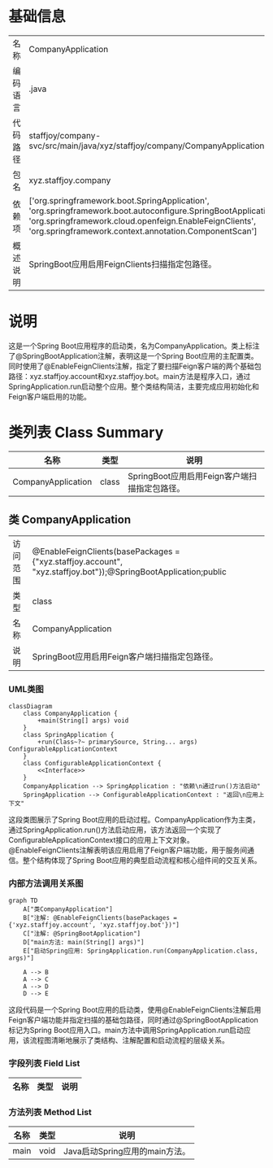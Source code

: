 # 基础信息

|      |      |
|------|------|
| 名称 | CompanyApplication |
| 编码语言 | .java |
| 代码路径 | staffjoy/company-svc/src/main/java/xyz/staffjoy/company/CompanyApplication.java |
| 包名 | xyz.staffjoy.company |
| 依赖项 | ['org.springframework.boot.SpringApplication', 'org.springframework.boot.autoconfigure.SpringBootApplication', 'org.springframework.cloud.openfeign.EnableFeignClients', 'org.springframework.context.annotation.ComponentScan'] |
| 概述说明 | SpringBoot应用启用FeignClients扫描指定包路径。 |

# 说明

这是一个Spring Boot应用程序的启动类，名为CompanyApplication。类上标注了@SpringBootApplication注解，表明这是一个Spring Boot应用的主配置类。同时使用了@EnableFeignClients注解，指定了要扫描Feign客户端的两个基础包路径：xyz.staffjoy.account和xyz.staffjoy.bot。main方法是程序入口，通过SpringApplication.run启动整个应用。整个类结构简洁，主要完成应用初始化和Feign客户端启用的功能。

# 类列表 Class Summary

| 名称   | 类型  | 说明 |
|-------|------|-------------|
| CompanyApplication | class | SpringBoot应用启用Feign客户端扫描指定包路径。 |



## 类 CompanyApplication

|      |      |
|------|------|
| 访问范围 | @EnableFeignClients(basePackages = {"xyz.staffjoy.account", "xyz.staffjoy.bot"});@SpringBootApplication;public |
| 类型 | class |
| 名称 | CompanyApplication |
| 说明 | SpringBoot应用启用Feign客户端扫描指定包路径。 |


### UML类图

```mermaid
classDiagram
    class CompanyApplication {
        +main(String[] args) void
    }
    class SpringApplication {
        +run(Class~?~ primarySource, String... args) ConfigurableApplicationContext
    }
    class ConfigurableApplicationContext {
        <<Interface>>
    }
    CompanyApplication --> SpringApplication : "依赖\n通过run()方法启动"
    SpringApplication --> ConfigurableApplicationContext : "返回\n应用上下文"
```

这段类图展示了Spring Boot应用的启动过程。CompanyApplication作为主类，通过SpringApplication.run()方法启动应用，该方法返回一个实现了ConfigurableApplicationContext接口的应用上下文对象。@EnableFeignClients注解表明该应用启用了Feign客户端功能，用于服务间通信。整个结构体现了Spring Boot应用的典型启动流程和核心组件间的交互关系。


### 内部方法调用关系图

```mermaid
graph TD
    A["类CompanyApplication"]
    B["注解: @EnableFeignClients(basePackages = {'xyz.staffjoy.account', 'xyz.staffjoy.bot'})"]
    C["注解: @SpringBootApplication"]
    D["main方法: main(String[] args)"]
    E["启动Spring应用: SpringApplication.run(CompanyApplication.class, args)"]

    A --> B
    A --> C
    A --> D
    D --> E
```

这段代码是一个Spring Boot应用的启动类，使用@EnableFeignClients注解启用Feign客户端功能并指定扫描的基础包路径，同时通过@SpringBootApplication标记为Spring Boot应用入口。main方法中调用SpringApplication.run启动应用，该流程图清晰地展示了类结构、注解配置和启动流程的层级关系。

### 字段列表 Field List

| 名称  | 类型  | 说明 |
|-------|-------|------|

### 方法列表 Method List

| 名称  | 类型  | 说明 |
|-------|-------|------|
| main | void | Java启动Spring应用的main方法。 |




